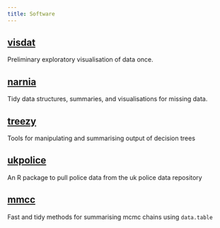 ```yaml
---
title: Software
---
```


## [visdat](http://www.github.com/njtierney/visdat/)  

<!--
[![AppVeyor Build Status](https://ci.appveyor.com/api/projects/status/github/njtierney/visdat?branch=master&svg=true)](https://ci.appveyor.com/project/njtierney/visdat)[![Travis-CI Build Status](https://travis-ci.org/njtierney/visdat.svg?branch=master)](https://travis-ci.org/njtierney/visdat)[![Coverage Status](https://img.shields.io/codecov/c/github/njtierney/visdat/master.svg)](https://codecov.io/github/njtierney/visdat?branch=master) 
-->

Preliminary exploratory visualisation of data once.

<!--
```r
library(visdat)

vis_dat(airquality)

```

![`vis_dat(airquality)`](https://raw.githubusercontent.com/njtierney/visdat/master/README-figs/README-vis-dat-aq-1.png)

-->

## [narnia](http://narnia.njtierney.com)

<!--
[![AppVeyor Build Status](https://ci.appveyor.com/api/projects/status/github/njtierney/narnia?branch=master&svg=true)](https://ci.appveyor.com/project/njtierney/narnia)[![Travis-CI Build Status](https://travis-ci.org/njtierney/narnia.svg?branch=master)](https://travis-ci.org/njtierney/narnia)[![Coverage Status](https://img.shields.io/codecov/c/github/njtierney/narnia/master.svg)](https://codecov.io/github/njtierney/narnia?branch=master)
-->

Tidy data structures, summaries, and visualisations for missing data.

## [treezy](http://treezy.njtierney.com) 

<!--
[![AppVeyor Build Status](https://ci.appveyor.com/api/projects/status/github/njtierney/treezy?branch=master&svg=true)](https://ci.appveyor.com/project/njtierney/treezy)[![Travis-CI Build Status](https://travis-ci.org/njtierney/treezy.svg?branch=master)](https://travis-ci.org/njtierney/treezy)[![Coverage Status](https://img.shields.io/codecov/c/github/njtierney/treezy/master.svg)](https://codecov.io/github/njtierney/treezy?branch=master)
-->

Tools for manipulating and summarising output of decision trees

## [ukpolice](http://ukpolice.njtierney.com) 

<!--
[![AppVeyor Build Status](https://ci.appveyor.com/api/projects/status/github/njtierney/ukpolice?branch=master&svg=true)](https://ci.appveyor.com/project/njtierney/ukpolice)[![Travis-CI Build Status](https://travis-ci.org/njtierney/ukpolice.svg?branch=master)](https://travis-ci.org/njtierney/ukpolice)[![Coverage Status](https://img.shields.io/codecov/c/github/njtierney/ukpolice/master.svg)](https://codecov.io/github/njtierney/ukpolice?branch=master)
-->

An R package to pull police data from the uk police data repository

## [mmcc](http://mmcc.njtierney.com/) 

<!--
[![AppVeyor Build Status](https://ci.appveyor.com/api/projects/status/github/njtierney/mmcc?branch=master&svg=true)](https://ci.appveyor.com/project/njtierney/mmcc)[![Travis-CI Build Status](https://travis-ci.org/njtierney/mmcc.svg?branch=master)](https://travis-ci.org/njtierney/mmcc)[![Coverage Status](https://img.shields.io/codecov/c/github/njtierney/mmcc/master.svg)](https://codecov.io/github/njtierney/mmcc?branch=master)
-->
Fast and tidy methods for summarising mcmc chains using `data.table`

<!-- [__maxcovr:__ Tools for solving the Maximal Covering Location Problem in R](https://github.com/njtierney/maxcovr). -->

